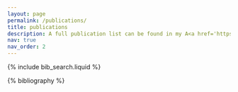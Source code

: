 ```yaml
---
layout: page
permalink: /publications/
title: publications
description: A full publication list can be found in my A<a href='https://ui.adsabs.harvard.edu/public-libraries/80f2JNejToSM4KUur0iefw'>DS libarary</a>
nav: true
nav_order: 2
---
```


<!-- _pages/publications.md -->

<!-- Bibsearch Feature -->

{% include bib_search.liquid %}

<div class="publications">

{% bibliography %}

</div>
